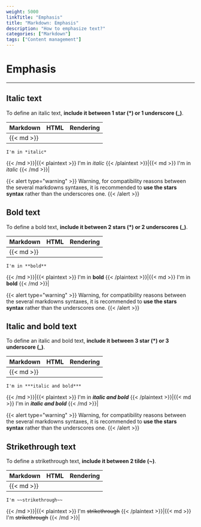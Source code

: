```yaml
---
weight: 5000
linkTitle: "Emphasis"
title: "Markdown: Emphasis"
description: "How to emphasize text?"
categories: ["Markdown"]
tags: ["Content management"]
---
```


# Emphasis
---

## Italic text

To define an italic text, **include it between 1 star (\*) or 1 underscore (\_)**.

| Markdown | HTML | Rendering |
| -------- | ---- | --------- |
|{{< md >}}
```
I'm in *italic*
```
{{< /md >}}|{{< plaintext >}}
I'm in <em>italic</em>
{{< /plaintext >}}|{{< md >}}
I'm in *italic*
{{< /md >}}|

{{< alert type="warning" >}}
Warning, for compatibility reasons between the several markdowns syntaxes, it is recommended to **use the stars syntax** rather than the underscores one.
{{< /alert >}}

## Bold text

To define a bold text, **include it between 2 stars (\*) or 2 underscores (\_)**.

| Markdown | HTML | Rendering |
| -------- | ---- | --------- |
|{{< md >}}
```
I'm in **bold**
```
{{< /md >}}|{{< plaintext >}}
I'm in <strong>bold</strong>
{{< /plaintext >}}|{{< md >}}
I'm in **bold**
{{< /md >}}|

{{< alert type="warning" >}}
Warning, for compatibility reasons between the several markdowns syntaxes, it is recommended to **use the stars syntax** rather than the underscores one.
{{< /alert >}}

## Italic and bold text

To define an italic and bold text, **include it between 3 star (\*) or 3 underscore (\_)**.

| Markdown | HTML | Rendering |
| -------- | ---- | --------- |
|{{< md >}}
```
I'm in ***italic and bold***
```
{{< /md >}}|{{< plaintext >}}
I'm in <em><strong>italic and bold</strong></em>
{{< /plaintext >}}|{{< md >}}
I'm in ***italic and bold***
{{< /md >}}|

{{< alert type="warning" >}}
Warning, for compatibility reasons between the several markdowns syntaxes, it is recommended to **use the stars syntax** rather than the underscores one.
{{< /alert >}}

## Strikethrough text

To define a strikethrough text, **include it between 2 tilde (\~)**.

| Markdown | HTML | Rendering |
| -------- | ---- | --------- |
|{{< md >}}
```
I'm ~~strikethrough~~
```
{{< /md >}}|{{< plaintext >}}
I'm <del>strikethrough</del>
{{< /plaintext >}}|{{< md >}}
I'm ~~strikethrough~~
{{< /md >}}|
